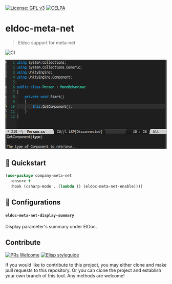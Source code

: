[![License: GPL v3](https://img.shields.io/badge/License-GPL%20v3-blue.svg)](https://www.gnu.org/licenses/gpl-3.0)
[![CELPA](https://celpa.conao3.com/packages/eldoc-meta-net-badge.svg)](https://celpa.conao3.com/#/eldoc-meta-net)

# eldoc-meta-net
> Eldoc support for meta-net

![CI](https://github.com/emacs-vs/eldoc-meta-net/workflows/CI/badge.svg)

<p align="center">
  <img src="./etc/demo.png" width="543" height="279" />
</p>

## :floppy_disk: Quickstart

```el
(use-package company-meta-net
  :ensure t
  :hook (csharp-mode . (lambda () (eldoc-meta-net-enable))))
```

## :hammer: Configurations

#### `eldoc-meta-net-display-summary`

Display parameter's summary under ElDoc.

## Contribute

[![PRs Welcome](https://img.shields.io/badge/PRs-welcome-brightgreen.svg)](http://makeapullrequest.com)
[![Elisp styleguide](https://img.shields.io/badge/elisp-style%20guide-purple)](https://github.com/bbatsov/emacs-lisp-style-guide)

If you would like to contribute to this project, you may either
clone and make pull requests to this repository. Or you can
clone the project and establish your own branch of this tool.
Any methods are welcome!
